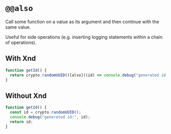 # `@@also`

Call some function on a value as its argument and then continue with the same value.

Useful for side operations (e.g. inserting logging statements within a chain of operations).

## With Xnd

```js
function getId() {
  return crypto.randomUUID()[also]((id) => console.debug("generated id:", id));
}
```

## Without Xnd

```js
function getId() {
  const id = crypto.randomUUID();
  console.debug("generated id:", id);
  return id;
}
```
